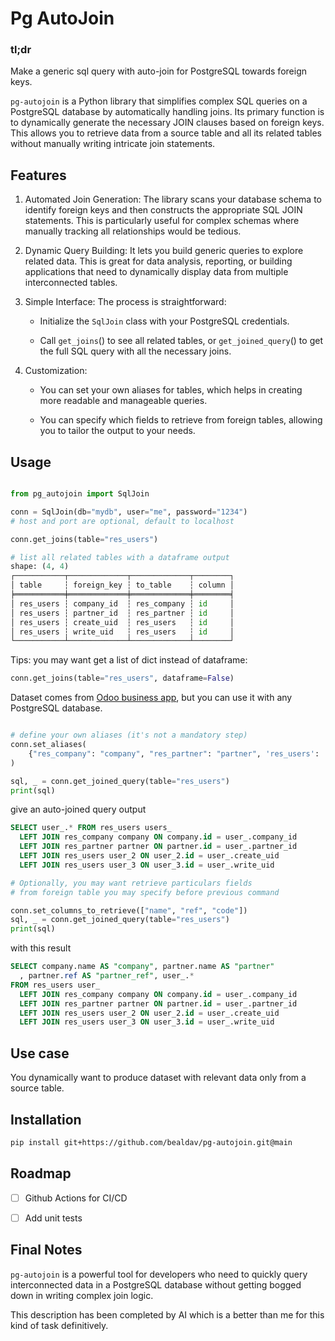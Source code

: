 # Pg AutoJoin

### tl;dr

Make a generic sql query with auto-join for PostgreSQL towards foreign keys.


`pg-autojoin` is a Python library that simplifies complex SQL queries on a PostgreSQL database by automatically handling joins. Its primary function is to dynamically generate the necessary JOIN clauses based on foreign keys.
This allows you to retrieve data from a source table and all its related tables without manually writing intricate join statements.


## Features

1. Automated Join Generation: The library scans your database schema to identify foreign keys and then constructs the appropriate SQL JOIN statements. This is particularly useful for complex schemas where manually tracking all relationships would be tedious.

2. Dynamic Query Building: It lets you build generic queries to explore related data. This is great for data analysis, reporting, or building applications that need to dynamically display data from multiple interconnected tables.

3. Simple Interface: The process is straightforward:

    - Initialize the `SqlJoin` class with your PostgreSQL credentials.

    - Call `get_joins`() to see all related tables, or `get_joined_query`() to get the full SQL query with all the necessary joins.

4. Customization: 

    - You can set your own aliases for tables, which helps in creating more readable and manageable queries.

    - You can specify which fields to retrieve from foreign tables, allowing you to tailor the output to your needs.


## Usage


```python

from pg_autojoin import SqlJoin

conn = SqlJoin(db="mydb", user="me", password="1234")
# host and port are optional, default to localhost

conn.get_joins(table="res_users")

# list all related tables with a dataframe output
shape: (4, 4)
┌───────────┬─────────────┬─────────────┬────────┐
│ table     ┆ foreign_key ┆ to_table    ┆ column │
╞═══════════╪═════════════╪═════════════╪════════╡
│ res_users ┆ company_id  ┆ res_company ┆ id     │
│ res_users ┆ partner_id  ┆ res_partner ┆ id     │
│ res_users ┆ create_uid  ┆ res_users   ┆ id     │
│ res_users ┆ write_uid   ┆ res_users   ┆ id     │
└───────────┴─────────────┴─────────────┴────────┘

```

Tips: you may want get a list of dict instead of dataframe:

```python
conn.get_joins(table="res_users", dataframe=False)
```

Dataset comes from [Odoo business app](https://github.com/odoo/odoo),
but you can use it with any PostgreSQL database.


```python

# define your own aliases (it's not a mandatory step)
conn.set_aliases(
    {"res_company": "company", "res_partner": "partner", 'res_users': 'user_'}
)

sql, _ = conn.get_joined_query(table="res_users")
print(sql)

```

give an auto-joined query output


```sql
SELECT user_.* FROM res_users users_
  LEFT JOIN res_company company ON company.id = user_.company_id
  LEFT JOIN res_partner partner ON partner.id = user_.partner_id
  LEFT JOIN res_users user_2 ON user_2.id = user_.create_uid
  LEFT JOIN res_users user_3 ON user_3.id = user_.write_uid
```


```python
# Optionally, you may want retrieve particulars fields
# from foreign table you may specify before previous command

conn.set_columns_to_retrieve(["name", "ref", "code"])
sql, _ = conn.get_joined_query(table="res_users")
print(sql)

```

with this result

```sql
SELECT company.name AS "company", partner.name AS "partner"
  , partner.ref AS "partner_ref", user_.* 
FROM res_users user_
  LEFT JOIN res_company company ON company.id = user_.company_id
  LEFT JOIN res_partner partner ON partner.id = user_.partner_id
  LEFT JOIN res_users user_2 ON user_2.id = user_.create_uid
  LEFT JOIN res_users user_3 ON user_3.id = user_.write_uid
```

## Use case

You dynamically want to produce dataset with relevant data only from a source table.


## Installation

```bash
pip install git+https://github.com/bealdav/pg-autojoin.git@main
```

## Roadmap

- [ ] Github Actions for CI/CD
- [ ] Add unit tests


## Final Notes

`pg-autojoin` is a powerful tool for developers who need to quickly query interconnected data in a PostgreSQL database without getting bogged down in writing complex join logic.

This description has been completed by AI which is a better than me for this kind of task definitively.
